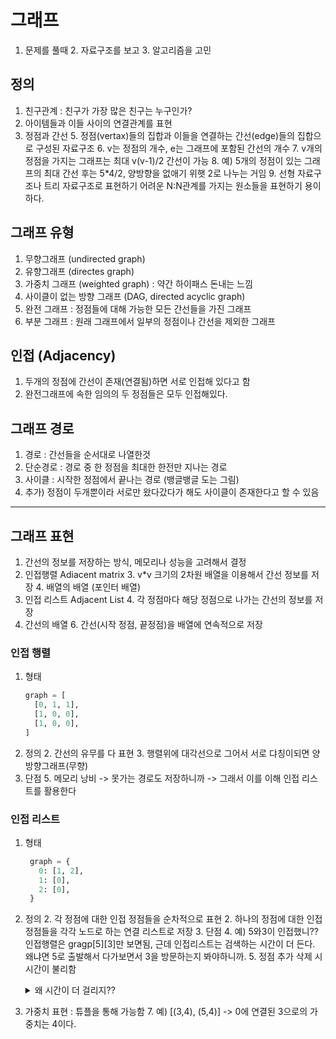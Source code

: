 # 그래프
1. 문제를 풀때
   2. 자료구조를 보고
   3. 알고리즘을 고민
## 정의
   1. 친구관계 : 친구가 가장 많은 친구는 누구인가?
   3. 아이템들과 이들 사이의 연결관계를 표현
   4. 정점과 간선
      5. 정점(vertax)들의 집합과 이들을 연결하는 간선(edge)들의 집합으로 구성된 자료구조
      6. v는 정점의 개수, e는 그래프에 포함된 간선의 개수
      7. v개의 정점을 가지는 그래프는 최대 v(v-1)/2 간선이 가능
         8. 예) 5개의 정점이 있는 그래프의 최대 간선 후는 5*4/2, 양방향을 없애기 위햇 2로 나누는 거임
      9. 선형 자료구조나 트리 자료구조로 표현하기 어려운 N:N관계를 가지는 원소들을 표현하기 용이하다.
## 그래프 유형
   1. 무향그래프 (undirected graph)
   5. 유향그래프 (directes graph)
   6. 가중치 그래프 (weighted graph) : 약간 하이패스 돈내는 느낌
   7. 사이클이 없는 방향 그래프 (DAG, directed acyclic graph)
   8. 완전 그래프 : 정점들에 대해 가능한 모든 간선들을 가진 그래프
   9. 부분 그래프 : 원래 그래프에서 일부의 정점이나 간선을 제외한 그래프
## 인접 (Adjacency)
   1. 두개의 정점에 간선이 존재(연결됨)하면 서로 인접해 있다고 함
   6. 완전그래프에 속한 임의의 두 정점들은 모두 인접해있다.
## 그래프 경로
   1. 경로 : 간선들을 순서대로 나열한것
   7. 단순경로 : 경로 중 한 정점을 최대한 한전만 지나는 경로
   8. 사이클 : 시작한 정점에서 끝나는 경로 (뱅글뱅글 도는 그림)
   9. 추가) 정점이 두개뿐이라 서로만 왔다갔다가 해도 사이클이 존재한다고 할 수 있음
---
## 그래프 표현
1. 간선의 정보를 저장하는 방식, 메모리나 성능을 고려해서 결정
2. 인접행렬 Adiacent matrix
   3. v*v 크기의 2차원 배열을 이용해서 간선 정보를 저장
   4. 배열의 배열 (포인터 배열)
3. 인접 리스트 Adjacent List
   4. 각 정점마다 해당 정점으로 나가는 간선의 정보를 저장
5. 간선의 배열
   6. 간선(시작 정점, 끝정점)을 배열에 연속적으로 저장
### 인접 행렬
   1. 형태
       ```python
       graph = [
         [0, 1, 1],
         [1, 0, 0],
         [1, 0, 0],
       ]
1. 정의
   2. 간선의 유무를 다 표현
   3. 행렬위에 대각선으로 그어서 서로 댜칭이되면 양방향그래프(무향)
4. 단점
   5. 메모리 낭비 -> 못가는 경로도 저장하니까 -> 그래서 이를 이해 인접 리스트를 활용한다
### 인접 리스트
   1. 형태
      ```python
       graph = {
         0: [1, 2],
         1: [0],
         2: [0],
       }
1. 정의
   2. 각 정점에 대한 인접 정점들을 순차적으로 표현
   2. 하나의 정점에 대한 인접 정점들을 각각 노드로 하는 연결 리스트로 저장 
   3. 단점
      4. 예) 5와3이 인접했니?? 인접행렬은 gragp[5][3]만 보면됨, 근데 인접리스트는 검색하는 시간이 더 든다. 왜냐면 5로 출발해서 다가보면서 3을 방문하는지 봐야하니까.
      5. 정점 추가 삭제 시 시간이 불리함
    <details>
    <summary>왜 시간이 더 걸리지??</summary>
    ## 정점 추가/삭제 시 비교
    
    | 작업 | 인접 리스트 | 인접 행렬 |
    |------|--------------|--------------|
    | 정점 추가 | 새 key 만들고, 연결된 간선마다 리스트 수정 → 느림 | 행과 열 하나씩 추가 → 리스트 하나 돌며 insert |
    | 정점 삭제 | 해당 key 삭제 + 다른 모든 리스트에서 그 정점 찾아 제거 | 행과 열 삭제 → 리스트 한 번만 돌면 됨 |
    | 간선 추가/삭제 | `append()`/`remove()` 정도만 해주면 됨 | `graph[i][j] = 1 or 0`으로 O(1) |
    
    ## 시간 복잡도 측면에서 보면
    
    - **인접 리스트**: 정점 삭제 시,  
    모든 정점의 인접 리스트를 **순회하면서 지워줘야** 해 → O(V)
   - **인접 행렬**: 그냥 행/열 한 줄 지우면 끝 → O(V) (비슷하지만 더 직관적이고 일관됨)
        
   ## 예시
        
     ### 인접 리스트 정점 삭제 (복잡)
     ```python
     def delete_vertex(graph, v):
         # 정점 v 제거
         graph.pop(v, None)
         # 다른 모든 인접 리스트에서 v 제거
         for key in graph:
             if v in graph[key]:
                 graph[key].remove(v)
    
        
     ### 인접 행렬 정점 삭제 (간단)
     def delete_vertex(graph, v):
         graph.pop(v)
         for row in graph:
             row.pop(v)
     ```

     ## 결론 요약
        >    인접 리스트는 정점 자체를 삭제하거나 추가할 때,  
        >    **다른 정점들과의 연결 정보도 일일이 수정해야 하기 때문에**  
        >    시간과 코드 복잡도가 더 커질 수 있다는 뜻이야.  
        >    (단순 `append` 속도 말고 전체 구조적 문제!)

6. 가중치 표현 : 튜플을 통해 가능함
   7. 예) [(3,4), (5,4)] -> 0에 연결된 3으로의 가중치는 4이다.
